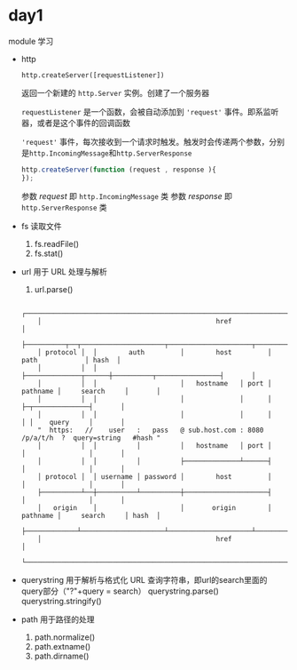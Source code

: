# day1

module 学习

* http

    `http.createServer([requestListener])`

    返回一个新建的 `http.Server` 实例。创建了一个服务器

    `requestListener` 是一个函数，会被自动添加到 `'request'` 事件。即系监听器，或者是这个事件的回调函数

    `'request'` 事件，每次接收到一个请求时触发。触发时会传递两个参数，分别是`http.IncomingMessage`和`http.ServerResponse`


    ``` javascript
    http.createServer(function (request , response ){
    });
    ```

    参数 *request* 即 `http.IncomingMessage` 类
    参数 *response* 即 `http.ServerResponse` 类



* fs
    读取文件
    1. fs.readFile()
    2. fs.stat()

* url
    用于 URL 处理与解析
    1. url.parse()

    ```
        ┌─────────────────────────────────────────────────────────────────────────────────────────────┐
        │                                            href                                             │
        ├──────────┬──┬─────────────────────┬─────────────────────┬───────────────────────────┬───────┤
        │ protocol │  │        auth         │        host         │           path            │ hash  │
        │          │  │                     ├──────────────┬──────┼──────────┬────────────────┤       │
        │          │  │                     │   hostname   │ port │ pathname │     search     │       │
        │          │  │                     │              │      │          ├─┬──────────────┤       │
        │          │  │                     │              │      │          │ │    query     │       │
        "  https:   //    user   :   pass   @ sub.host.com : 8080   /p/a/t/h  ?  query=string   #hash "
        │          │  │          │          │   hostname   │ port │          │                │       │
        │          │  │          │          ├──────────────┴──────┤          │                │       │
        │ protocol │  │ username │ password │        host         │          │                │       │
        ├──────────┴──┼──────────┴──────────┼─────────────────────┤          │                │       │
        │   origin    │                     │       origin        │ pathname │     search     │ hash  │
        ├─────────────┴─────────────────────┴─────────────────────┴──────────┴────────────────┴───────┤
        │                                            href                                             │
        └─────────────────────────────────────────────────────────────────────────────────────────────┘
    ```

* querystring
    用于解析与格式化 URL 查询字符串，即url的search里面的query部分（"?"+query = search）
    querystring.parse()
    querystring.stringify()

* path
    用于路径的处理
    1. path.normalize()
    2. path.extname()
    3. path.dirname()
